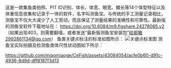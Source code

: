这是一款集鱼类拍照、PIT ID识别、体长、体宽、眼宽、鳍长等14个体型特征以及体重信息收集和记录于一体的软件，名字叫测鱼宝。与传统的手工测量记录相比，测鱼宝不仅大大减少了人工劳动，而且保证了测量结果的准确性和可靠性。最新版的测鱼宝软件下载地址在：
https://doi.org/10.6084/m9.figshare.24278065.v2  
（如果出现403，则需要翻墙，或者发送“最新版测鱼宝安装包”给邮箱2992861134@qq.com）
鱼类关键点标注的标准如图所示：
![关键点标准图](https://github.com/miaomiaoge/CeFish/assets/43084054/e65d7965-0400-4525-8b31-435e6606b8fa)
测鱼宝实际拍摄及检测鱼类体尺性状动图如下所示：




https://github.com/miaomiaoge/CeFish/assets/43084054/acfe0b60-d91c-4936-8d9d-dff8187f3d13

